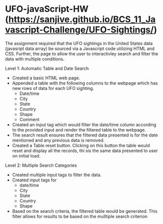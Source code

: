 # UFO-javaScript-HW (https://sanjive.github.io/BCS_11_Javascript-Challenge/UFO-Sightings/)

The assignment required that the UFO sightings in the United States data (javasript data array) be sourced via a Javascript code utilizing HTML and CSS. Further, the page to allow the user to interactivley search and filter the data with multiple conditions.

Level 1: Automatic Table and Date Search

- Created a basic HTML web page.
- Appended a table with the following columns to the webpage which has new rows of data for each UFO sighting.
    - Date/time
    - City
    - State
    - Country
    - Shape
    - Comment
- Created an input tag which would filter the date/time column according to the provided input and render the filtered table to the webpage.
- The search result ensures that the filtered data presented is for the date mentioned and any previous data is removed.
- Created a Table reset button. Clicking on this button the table would reset and display all the records, thi sis the same data presented to user on initial load.

Level 2: Multiple Search Categories
- Created multiple input tags to filter the data.
- Created input tags for 
    - date/time
    - City
    - State
    - Country
    - Shape
- Based on the search criteria, the filtered table would be generated. This filter allows for results to be based on the mulltiple search criterion
